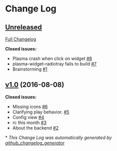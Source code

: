 # Change Log

## [Unreleased](https://github.com/plasma-extensions/plasma-widget-radiotray/tree/HEAD)

[Full Changelog](https://github.com/plasma-extensions/plasma-widget-radiotray/compare/v1.0...HEAD)

**Closed issues:**

- Plasma crash when click on widget [\#8](https://github.com/plasma-extensions/plasma-widget-radiotray/issues/8)
- plasma-widget-radiotray fails to build [\#7](https://github.com/plasma-extensions/plasma-widget-radiotray/issues/7)
- Brainstorming [\#1](https://github.com/plasma-extensions/plasma-widget-radiotray/issues/1)

## [v1.0](https://github.com/plasma-extensions/plasma-widget-radiotray/tree/v1.0) (2016-08-08)
**Closed issues:**

- Missing icons [\#6](https://github.com/plasma-extensions/plasma-widget-radiotray/issues/6)
- Clarifying play behavior.  [\#5](https://github.com/plasma-extensions/plasma-widget-radiotray/issues/5)
- Config view [\#4](https://github.com/plasma-extensions/plasma-widget-radiotray/issues/4)
- rc this month [\#3](https://github.com/plasma-extensions/plasma-widget-radiotray/issues/3)
- About the backend [\#2](https://github.com/plasma-extensions/plasma-widget-radiotray/issues/2)



\* *This Change Log was automatically generated by [github_changelog_generator](https://github.com/skywinder/Github-Changelog-Generator)*